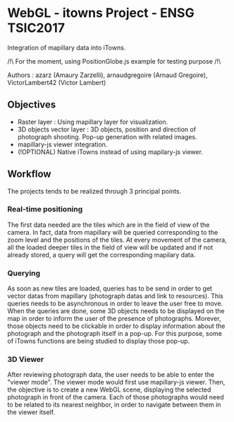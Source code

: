 # WebGL - itowns Project - ENSG TSIC2017

Integration of mapillary data into iTowns.

/!\ For the moment, using PositionGlobe.js example for testing purpose /!\

Authors : azarz (Amaury Zarzelli), arnaudgregoire (Arnaud Gregoire), VictorLambert42 (Victor Lambert)

## Objectives

- Raster layer : Using mapillary layer for visualization.
- 3D objects vector layer : 3D objects, position and direction of photograph shooting. Pop-up generation with related images.
- mapillary-js viewer integration.
- (!OPTIONAL) Native iTowns instead of using mapilary-js viewer.

## Workflow

The projects tends to be realized through 3 principal points.

### Real-time positioning

The first data needed are the tiles which are in the field of view of the camera.
In fact, data from mapillary will be queried corresponding to the zoom level and the positions of the tiles.
At every movement of the camera, all the loaded deeper tiles in the field of view will be updated and if not already stored, a query will get the corresponding mapilary data.

### Querying

As soon as new tiles are loaded, queries has to be send in order to get vector datas from mapillary (photograph datas and link to resources).
This queries needs to be asynchronous in order to leave the user free to move.
When the queries are done, some 3D objects needs to be displayed on the map in order to inform the user of the presence of photographs.
Morever, those objects need to be clickable in order to display information about the photograph and the photograph itself in a pop-up.
For this purpose, some of iTowns functions are being studied to display those pop-up.

### 3D Viewer

After reviewing photograph data, the user needs to be able to enter the "viewer mode".
The viewer mode would first use mapillary-js viewer.
Then, the objective is to create a new WebGL scene, displaying the selected photograph in front of the camera.
Each of those photographs would need to be related to its nearest neighbor, in order to navigate between them in the viewer itself.
